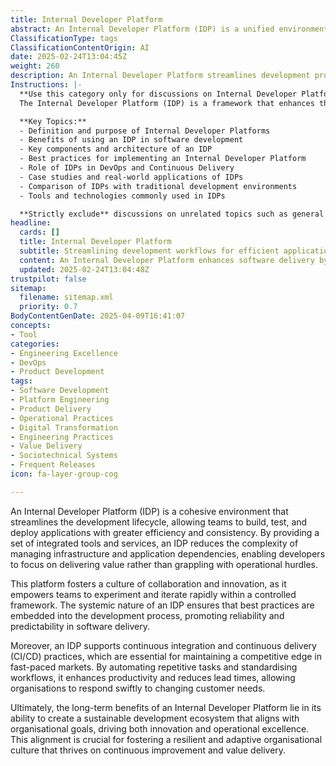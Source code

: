 ```yaml
---
title: Internal Developer Platform
abstract: An Internal Developer Platform (IDP) is a unified environment designed to enhance the development lifecycle by enabling teams to efficiently build, test, and deploy applications. Originating from the need to simplify infrastructure management and application dependencies, an IDP allows developers to concentrate on delivering value rather than dealing with operational challenges. This platform cultivates a collaborative and innovative culture, empowering teams to experiment and iterate quickly within a structured framework. By embedding best practices into the development process, an IDP promotes reliability and predictability in software delivery. It also facilitates continuous integration and continuous delivery (CI/CD) practices, which are vital for maintaining competitiveness in rapidly evolving markets. By automating repetitive tasks and standardising workflows, an IDP boosts productivity and shortens lead times, enabling organisations to swiftly adapt to changing customer demands. Ultimately, the long-term advantages of an Internal Developer Platform lie in its capacity to foster a sustainable development ecosystem that aligns with organisational objectives, thereby driving innovation and operational excellence. This alignment is essential for nurturing a resilient and adaptive organisational culture focused on continuous improvement and value delivery.
ClassificationType: tags
ClassificationContentOrigin: AI
date: 2025-02-24T13:04:45Z
weight: 260
description: An Internal Developer Platform streamlines development processes, enabling teams to build, test, and deploy applications efficiently within a controlled environment.
Instructions: |-
  **Use this category only for discussions on Internal Developer Platform.**  
  The Internal Developer Platform (IDP) is a framework that enhances the efficiency of software development by providing a controlled environment where development, testing, and deployment processes are streamlined. It aims to empower development teams by automating repetitive tasks, improving collaboration, and ensuring consistency across the software delivery lifecycle.

  **Key Topics:**
  - Definition and purpose of Internal Developer Platforms
  - Benefits of using an IDP in software development
  - Key components and architecture of an IDP
  - Best practices for implementing an Internal Developer Platform
  - Role of IDPs in DevOps and Continuous Delivery
  - Case studies and real-world applications of IDPs
  - Comparison of IDPs with traditional development environments
  - Tools and technologies commonly used in IDPs

  **Strictly exclude** discussions on unrelated topics such as general Agile methodologies, Scrum practices, or specific programming languages that do not pertain to the concept of Internal Developer Platforms. Misinterpretations of IDPs as merely a collection of tools without the context of streamlining development processes should also be avoided.
headline:
  cards: []
  title: Internal Developer Platform
  subtitle: Streamlining development workflows for efficient application building, testing, and deployment in a controlled environment.
  content: An Internal Developer Platform enhances software delivery by providing a unified environment for teams to manage the entire application lifecycle. Posts should explore topics such as workflow optimisation, infrastructure management, automation techniques, and collaboration strategies, fostering a culture of continuous improvement and efficiency.
  updated: 2025-02-24T13:04:48Z
trustpilot: false
sitemap:
  filename: sitemap.xml
  priority: 0.7
BodyContentGenDate: 2025-04-09T16:41:07
concepts:
- Tool
categories:
- Engineering Excellence
- DevOps
- Product Development
tags:
- Software Development
- Platform Engineering
- Product Delivery
- Operational Practices
- Digital Transformation
- Engineering Practices
- Value Delivery
- Sociotechnical Systems
- Frequent Releases
icon: fa-layer-group-cog

---
```

An Internal Developer Platform (IDP) is a cohesive environment that streamlines the development lifecycle, allowing teams to build, test, and deploy applications with greater efficiency and consistency. By providing a set of integrated tools and services, an IDP reduces the complexity of managing infrastructure and application dependencies, enabling developers to focus on delivering value rather than grappling with operational hurdles. 

This platform fosters a culture of collaboration and innovation, as it empowers teams to experiment and iterate rapidly within a controlled framework. The systemic nature of an IDP ensures that best practices are embedded into the development process, promoting reliability and predictability in software delivery. 

Moreover, an IDP supports continuous integration and continuous delivery (CI/CD) practices, which are essential for maintaining a competitive edge in fast-paced markets. By automating repetitive tasks and standardising workflows, it enhances productivity and reduces lead times, allowing organisations to respond swiftly to changing customer needs. 

Ultimately, the long-term benefits of an Internal Developer Platform lie in its ability to create a sustainable development ecosystem that aligns with organisational goals, driving both innovation and operational excellence. This alignment is crucial for fostering a resilient and adaptive organisational culture that thrives on continuous improvement and value delivery.
